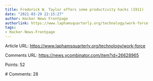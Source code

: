 ```yaml
---
title: Frederick W. Taylor offers some productivity hacks (1911)
date: "2021-03-29 22:15:27"
author: Hacker News Frontpage
authorlink: https://www.laphamsquarterly.org/technology/work-force
tags:
- Hacker-News-Frontpage
---
```


<p>Article URL: <a href="https://www.laphamsquarterly.org/technology/work-force">https://www.laphamsquarterly.org/technology/work-force</a></p>
<p>Comments URL: <a href="https://news.ycombinator.com/item?id=26628965">https://news.ycombinator.com/item?id=26628965</a></p>
<p>Points: 52</p>
<p># Comments: 28</p>
